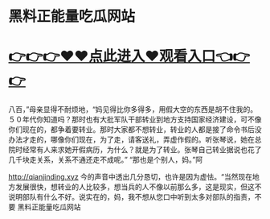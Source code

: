 # 黑料正能量吃瓜网站

# <a href="https://github.com/xiaopoe/lesi/issues/1">👉👉👉♥♥点此进入♥观看入口👈👉👉</a>


八百，”母亲显得不耐烦地，“妈见得比你多得多，用假大空的东西是胡不住我的。５０年代你知道吗？那时也有大批军队干部转业到地方支持国家经济建设，可不像你们现在的，都争着要转业。那时大家都不想转业，转业的人都是接了命令书后没办法才走的，哪像你们现在，为了走，请客送礼，弄虚作假的。听张琴说，她在总院时经常有人来求她开假病历，为什么？就是为了转业。张琴自己转业据说也花了几千块走关系，关系不通还走不成呢。”
“那也是个别人，妈。”阿

http://qianjinding.xyz
今的声音中透出几分恳切，也许是因为虚怯。“当然现在地方发展很快，想转业的人比较多，想当兵的人不像以前那么多，这是现实，但这不说明部队有什么不好。说实在的，妈，我不想从您口中听到太多对部队的指责，不要
黑料正能量吃瓜网站
